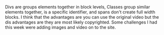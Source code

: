 Divs are groups elements together in block levels, Classes group similar elements together, is a specific identifier, and spans don't create full width blocks.
I think that the advantages are you can use the original video but the dis advantages are they are most likely copyrighted.
Some challenges I had this week were adding images and video on to the site. 
